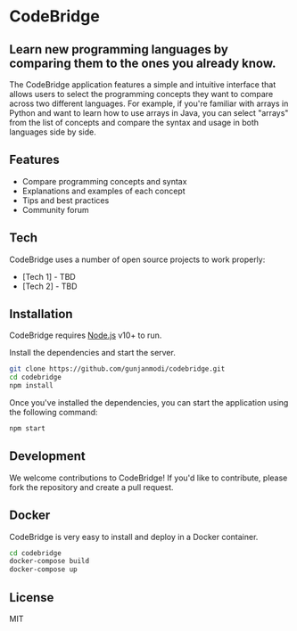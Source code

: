 # CodeBridge
## Learn new programming languages by comparing them to the ones you already know.


The CodeBridge application features a simple and intuitive interface that allows users to select the programming concepts they want to compare across two different languages. For example, if you're familiar with arrays in Python and want to learn how to use arrays in Java, you can select "arrays" from the list of concepts and compare the syntax and usage in both languages side by side.


## Features

- Compare programming concepts and syntax
- Explanations and examples of each concept
- Tips and best practices
- Community forum


## Tech

CodeBridge uses a number of open source projects to work properly:

- [Tech 1] - TBD
- [Tech 2] - TBD

## Installation

CodeBridge requires [Node.js](https://nodejs.org/) v10+ to run.

Install the dependencies and start the server.

```sh
git clone https://github.com/gunjanmodi/codebridge.git
cd codebridge
npm install
```
Once you've installed the dependencies, you can start the application using the following command:

```sh
npm start
```


## Development

We welcome contributions to CodeBridge! If you'd like to contribute, please fork the repository and create a pull request.

## Docker

CodeBridge is very easy to install and deploy in a Docker container.

```sh
cd codebridge
docker-compose build
docker-compose up
```

## License

MIT
